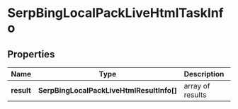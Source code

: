 # SerpBingLocalPackLiveHtmlTaskInfo

## Properties

| Name | Type | Description | Notes |
|------------ | ------------- | ------------- | -------------|
**result** | **SerpBingLocalPackLiveHtmlResultInfo[]** | array of results |[optional]|